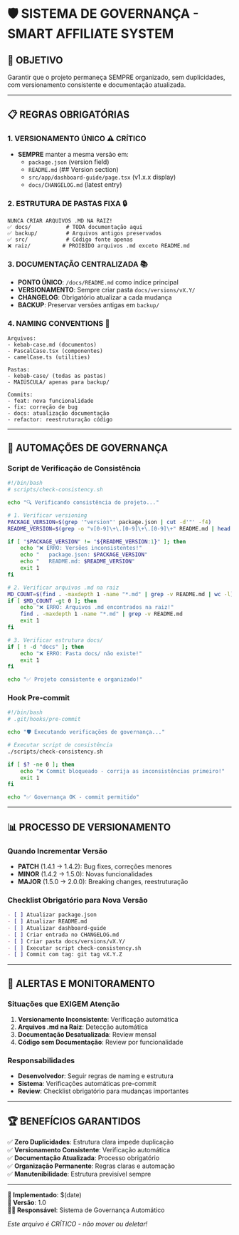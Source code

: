 # 🛡️ SISTEMA DE GOVERNANÇA - SMART AFFILIATE SYSTEM

## 🎯 **OBJETIVO**
Garantir que o projeto permaneça SEMPRE organizado, sem duplicidades, com versionamento consistente e documentação atualizada.

---

## 📋 **REGRAS OBRIGATÓRIAS**

### **1. VERSIONAMENTO ÚNICO** ⚠️ CRÍTICO
- **SEMPRE** manter a mesma versão em:
  - `package.json` (version field)
  - `README.md` (## Version section)
  - `src/app/dashboard-guide/page.tsx` (v1.x.x display)
  - `docs/CHANGELOG.md` (latest entry)

### **2. ESTRUTURA DE PASTAS FIXA** 🔒
```
NUNCA CRIAR ARQUIVOS .MD NA RAIZ!
✅ docs/           # TODA documentação aqui
✅ backup/         # Arquivos antigos preservados
✅ src/            # Código fonte apenas
❌ raiz/          # PROIBIDO arquivos .md exceto README.md
```

### **3. DOCUMENTAÇÃO CENTRALIZADA** 📚
- **PONTO ÚNICO**: `/docs/README.md` como índice principal
- **VERSIONAMENTO**: Sempre criar pasta `docs/versions/vX.Y/`
- **CHANGELOG**: Obrigatório atualizar a cada mudança
- **BACKUP**: Preservar versões antigas em `backup/`

### **4. NAMING CONVENTIONS** 📝
```
Arquivos:
- kebab-case.md (documentos)
- PascalCase.tsx (componentes)
- camelCase.ts (utilities)

Pastas:
- kebab-case/ (todas as pastas)
- MAIÚSCULA/ apenas para backup/

Commits:
- feat: nova funcionalidade
- fix: correção de bug  
- docs: atualização documentação
- refactor: reestruturação código
```

---

## 🤖 **AUTOMAÇÕES DE GOVERNANÇA**

### **Script de Verificação de Consistência**
```bash
#!/bin/bash
# scripts/check-consistency.sh

echo "🔍 Verificando consistência do projeto..."

# 1. Verificar versioning
PACKAGE_VERSION=$(grep '"version"' package.json | cut -d'"' -f4)
README_VERSION=$(grep -o "v[0-9]\+\.[0-9]\+\.[0-9]\+" README.md | head -1)

if [ "$PACKAGE_VERSION" != "${README_VERSION:1}" ]; then
    echo "❌ ERRO: Versões inconsistentes!"
    echo "   package.json: $PACKAGE_VERSION"  
    echo "   README.md: $README_VERSION"
    exit 1
fi

# 2. Verificar arquivos .md na raiz
MD_COUNT=$(find . -maxdepth 1 -name "*.md" | grep -v README.md | wc -l)
if [ $MD_COUNT -gt 0 ]; then
    echo "❌ ERRO: Arquivos .md encontrados na raiz!"
    find . -maxdepth 1 -name "*.md" | grep -v README.md
    exit 1
fi

# 3. Verificar estrutura docs/
if [ ! -d "docs" ]; then
    echo "❌ ERRO: Pasta docs/ não existe!"
    exit 1
fi

echo "✅ Projeto consistente e organizado!"
```

### **Hook Pre-commit**
```bash
#!/bin/bash
# .git/hooks/pre-commit

echo "🛡️ Executando verificações de governança..."

# Executar script de consistência
./scripts/check-consistency.sh

if [ $? -ne 0 ]; then
    echo "❌ Commit bloqueado - corrija as inconsistências primeiro!"
    exit 1
fi

echo "✅ Governança OK - commit permitido"
```

---

## 📊 **PROCESSO DE VERSIONAMENTO**

### **Quando Incrementar Versão**
- **PATCH** (1.4.1 → 1.4.2): Bug fixes, correções menores
- **MINOR** (1.4.2 → 1.5.0): Novas funcionalidades  
- **MAJOR** (1.5.0 → 2.0.0): Breaking changes, reestruturação

### **Checklist Obrigatório para Nova Versão**
```markdown
- [ ] Atualizar package.json
- [ ] Atualizar README.md  
- [ ] Atualizar dashboard-guide
- [ ] Criar entrada no CHANGELOG.md
- [ ] Criar pasta docs/versions/vX.Y/
- [ ] Executar script check-consistency.sh
- [ ] Commit com tag: git tag vX.Y.Z
```

---

## 🚨 **ALERTAS E MONITORAMENTO**

### **Situações que EXIGEM Atenção**
1. **Versionamento Inconsistente**: Verificação automática
2. **Arquivos .md na Raiz**: Detecção automática  
3. **Documentação Desatualizada**: Review mensal
4. **Código sem Documentação**: Review por funcionalidade

### **Responsabilidades**
- **Desenvolvedor**: Seguir regras de naming e estrutura
- **Sistema**: Verificações automáticas pre-commit
- **Review**: Checklist obrigatório para mudanças importantes

---

## 🏆 **BENEFÍCIOS GARANTIDOS**

✅ **Zero Duplicidades**: Estrutura clara impede duplicação  
✅ **Versionamento Consistente**: Verificação automática  
✅ **Documentação Atualizada**: Processo obrigatório  
✅ **Organização Permanente**: Regras claras e automação  
✅ **Manutenibilidade**: Estrutura previsível sempre

---

**📅 Implementado**: $(date)  
**🔄 Versão**: 1.0  
**👨‍💻 Responsável**: Sistema de Governança Automático

*Este arquivo é CRÍTICO - não mover ou deletar!*
